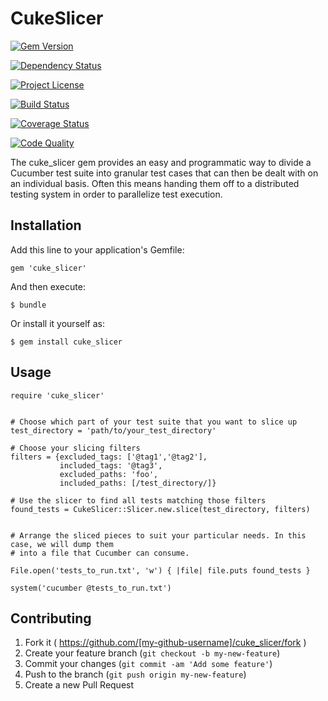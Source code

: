# CukeSlicer

<a href="http://badge.fury.io/rb/cuke_slicer"><img src="https://badge.fury.io/rb/cuke_slicer.svg" alt="Gem Version"></a>

<a href='https://gemnasium.com/grange-insurance/cuke_slicer'><img src="https://gemnasium.com/grange-insurance/cuke_slicer.svg" alt="Dependency Status" /></a>

<a href='https://github.com/grange-insurance/cuke_slicer/blob/master/LICENSE.txt'><img src="https://img.shields.io/badge/license-MIT-blue.svg" alt="Project License" /></a>

<a href="https://travis-ci.org/grange-insurance/cuke_slicer"><img src="https://travis-ci.org/grange-insurance/cuke_slicer.svg" alt="Build Status"></a>

<a href='https://coveralls.io/r/grange-insurance/cuke_slicer'><img src='https://coveralls.io/repos/grange-insurance/cuke_slicer/badge.svg' alt='Coverage Status' /></a>

<a href="https://codeclimate.com/github/grange-insurance/cuke_slicer"><img src="https://codeclimate.com/github/grange-insurance/cuke_slicer/badges/gpa.svg" alt="Code Quality" /></a>


The cuke_slicer gem provides an easy and programmatic way to divide a Cucumber test suite into granular test
cases that can then be dealt with on an individual basis. Often this means handing them off to a distributed
testing system in order to parallelize test execution.

## Installation

Add this line to your application's Gemfile:

    gem 'cuke_slicer'

And then execute:

    $ bundle

Or install it yourself as:

    $ gem install cuke_slicer

## Usage

    require 'cuke_slicer'


    # Choose which part of your test suite that you want to slice up
    test_directory = 'path/to/your_test_directory'

    # Choose your slicing filters
    filters = {excluded_tags: ['@tag1','@tag2'],
               included_tags: '@tag3',
               excluded_paths: 'foo',
               included_paths: [/test_directory/]}

    # Use the slicer to find all tests matching those filters
    found_tests = CukeSlicer::Slicer.new.slice(test_directory, filters)


    # Arrange the sliced pieces to suit your particular needs. In this case, we will dump them
    # into a file that Cucumber can consume.

    File.open('tests_to_run.txt', 'w') { |file| file.puts found_tests }

    system('cucumber @tests_to_run.txt')


## Contributing

1. Fork it ( https://github.com/[my-github-username]/cuke_slicer/fork )
2. Create your feature branch (`git checkout -b my-new-feature`)
3. Commit your changes (`git commit -am 'Add some feature'`)
4. Push to the branch (`git push origin my-new-feature`)
5. Create a new Pull Request
